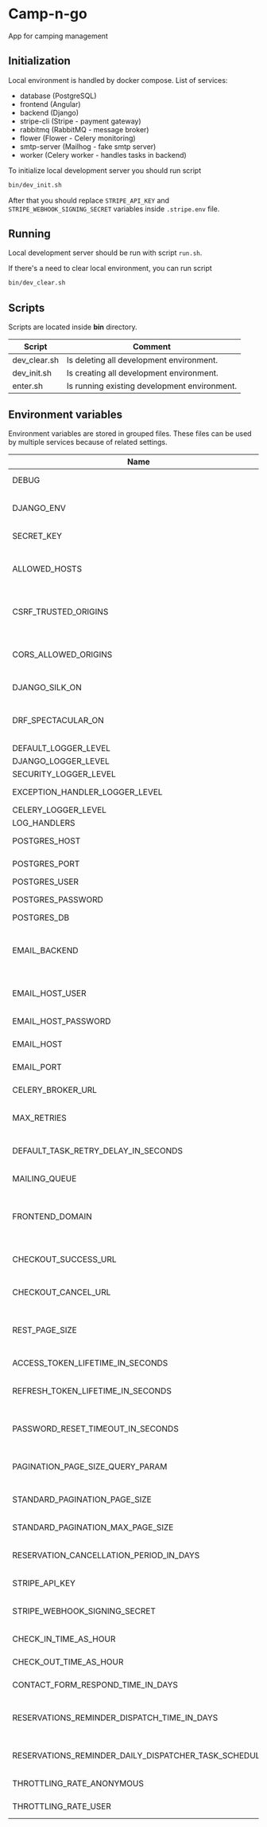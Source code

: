 # Camp-n-go
App for camping management

## Initialization 
Local environment is handled by docker compose. 
List of services:
- database (PostgreSQL)
- frontend (Angular)
- backend (Django)
- stripe-cli (Stripe - payment gateway)
- rabbitmq (RabbitMQ - message broker)
- flower (Flower - Celery monitoring)
- smtp-server (Mailhog - fake smtp server)
- worker (Celery worker - handles tasks in backend)

To initialize local development server you should run script 
```bash
bin/dev_init.sh
```

After that you should replace `STRIPE_API_KEY` and `STRIPE_WEBHOOK_SIGNING_SECRET` variables 
inside `.stripe.env` file.

## Running 
Local development server should be run with script `run.sh`.

If there's a need to clear local environment, you can run script 
```bash
bin/dev_clear.sh
```

## Scripts
Scripts are located inside **bin** directory.


| Script                      | Comment                                      |
|-----------------------------|----------------------------------------------|
| dev_clear.sh                | Is deleting all development environment.     |
| dev_init.sh                 | Is creating all development environment.     |
| enter.sh                    | Is running existing development environment. |

## Environment variables
Environment variables are stored in grouped files. 
These files can be used by multiple services because of related settings.

| Name                                                 | Default      | Description                                                                                                      |
|------------------------------------------------------|--------------|------------------------------------------------------------------------------------------------------------------|
| DEBUG                                                | 0            | Sets the DEBUG variable - 0 or 1                                                                                 |
| DJANGO_ENV                                           | development  | Sets the DJANGO_ENV variable - development or production                                                         |
| SECRET_KEY                                           |              | Sets the SECRET_KEY variable                                                                                     |
| ALLOWED_HOSTS                                        |              | Sets the ALLOWED_HOSTS variable - splitted by space                                                              |
| CSRF_TRUSTED_ORIGINS                                 |              | Sets the CSRF_TRUSTED_ORIGINS variable - splitted by space                                                       |
| CORS_ALLOWED_ORIGINS                                 |              | Sets the CORS_ALLOWED_ORIGINS variable - splitted by space                                                       |
| DJANGO_SILK_ON                                       | 0            | Adds django-silk features to the project                                                                         |
| DRF_SPECTACULAR_ON                                   | 0            | Adds Django REST Framework Spectacular (OpenAPI 3 schema docs with SwaggerUI)                                    |
| DEFAULT_LOGGER_LEVEL                                 |              | Sets default logging level                                                                                       |
| DJANGO_LOGGER_LEVEL                                  |              | Sets django logging level                                                                                        |
| SECURITY_LOGGER_LEVEL                                |              | Sets security logging level                                                                                      |
| EXCEPTION_HANDLER_LOGGER_LEVEL                       |              | Sets exception handler logging level                                                                             |
| CELERY_LOGGER_LEVEL                                  |              | Sets celery logging level                                                                                        |
| LOG_HANDLERS                                         | console      | Sets handlers for logger                                                                                         |
| POSTGRES_HOST                                        |              | Sets the POSTGRES_HOST                                                                                           |
| POSTGRES_PORT                                        |              | Sets the POSTGRES_PORT                                                                                           |
| POSTGRES_USER                                        |              | Sets the POSTGRES_USER                                                                                           |
| POSTGRES_PASSWORD                                    |              | Sets the POSTGRES_PASSWORD                                                                                       |
| POSTGRES_DB                                          |              | Sets the POSTGRES_DB                                                                                             |
| EMAIL_BACKEND                                        | CONSOLE      | The string mapping for django email backend (possible options: SMTP, CONSOLE, FILE, IN_MEMORY, DUMMY).           |
| EMAIL_HOST_USER                                      |              | The e-mail used for mailing system as the sender.                                                                |
| EMAIL_HOST_PASSWORD                                  |              | The password for the email host user.                                                                            |
| EMAIL_HOST                                           |              | The host address used for mailing system.                                                                        |
| EMAIL_PORT                                           |              | The host port used for mailing system.                                                                           |
| CELERY_BROKER_URL                                    |              | The URL of message broker used by Celery.                                                                        |
| MAX_RETRIES                                          | 5            | The number of maximal Celery task retries when it fails.                                                         |
| DEFAULT_TASK_RETRY_DELAY_IN_SECONDS                  | 5            | The value of delay (in seconds) for Celery task to retry.                                                        |
| MAILING_QUEUE                                        | celery       | The name of the queue used for mailing tasks.                                                                    |
| FRONTEND_DOMAIN                                      |              | The domain used by frontend application. It is used for creating backend matching URLs for frontend application. |
| CHECKOUT_SUCCESS_URL                                 |              | The URL used by frontend application to handle successful payment.                                               |
| CHECKOUT_CANCEL_URL                                  |              | The URL used by frontend application to handle cancelled payment.                                                |
| REST_PAGE_SIZE                                       | 10           | The number of items returned by REST API (where pagination is used).                                             |
| ACCESS_TOKEN_LIFETIME_IN_SECONDS                     | 60 * 30      | The Access Token lifetime value (in seconds).                                                                    |
| REFRESH_TOKEN_LIFETIME_IN_SECONDS                    | 60 * 60 * 24 | The Refresh Token lifetime value (in seconds).                                                                   |
| PASSWORD_RESET_TIMEOUT_IN_SECONDS                    | 60 * 60 * 24 | The Password Reset Token lifetime value (in seconds). Affects also the Email Verification Token.                 |
| PAGINATION_PAGE_SIZE_QUERY_PARAM                     | page_size    | The query param name for pagination of list views page size.                                                     |
| STANDARD_PAGINATION_PAGE_SIZE                        | 5            | The value for minimal and default standard page size.                                                            |
| STANDARD_PAGINATION_MAX_PAGE_SIZE                    | 100          | The value for maximal standard page size.                                                                        |
| RESERVATION_CANCELLATION_PERIOD_IN_DAYS              | 7            | The value of reservation cancellation period (in days).                                                          |
| STRIPE_API_KEY                                       |              | API key used for payment gateway (Stripe CLi).                                                                   |
| STRIPE_WEBHOOK_SIGNING_SECRET                        |              | Signing secret used for validating Stripe payment webhook requests.                                              |
| CHECK_IN_TIME_AS_HOUR                                | 14           | Check-in time value for camping (as hour).                                                                       |
| CHECK_OUT_TIME_AS_HOUR                               | 10           | Check-out time value for camping (as hour).                                                                      |
| CONTACT_FORM_RESPOND_TIME_IN_DAYS                    | 1            | Contact form respond time value (in days).                                                                       |
| RESERVATIONS_REMINDER_DISPATCH_TIME_IN_DAYS          | 1            | The value (in days) that matches incoming paid reservations to send mail reminder.                               |
| RESERVATIONS_REMINDER_DAILY_DISPATCHER_TASK_SCHEDULE | 0 12 * * *   | Reservations reminder daily dispatcher time schedule (as crontab).                                               |
| THROTTLING_RATE_ANONYMOUS                            | 200/minute   | Throttling rate for unauthenticated users.                                                                       |
| THROTTLING_RATE_USER                                 | 500/minute   | Throttling rate for authenticated users.                                                                         |
